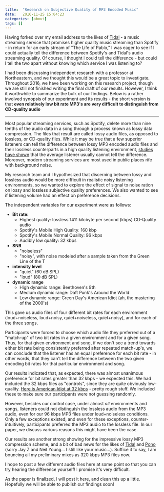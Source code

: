 ```yaml
---
title:  "Research on Subjective Quality of MP3 Encoded Music"
date:   2016-11-25 15:04:23
categories: [about]
tags: []
---
```



Having forked over my email address to the likes of [Tidal](http://tidal.com/) - a music streaming service that promises higher quality music streaming than Spotify - in return for an early stream of "The Life of Pablo," I was eager to see if I could actually tell the difference between Spotify's and Tidal's audio streaming quality. Of course, I thought I could tell the difference - but could I tell the two apart without knowing which service I was listening to?


I had been discussing independent research with a professor at Northeastern, and we thought this would be a great topic to investigate. Throughout 2016, we have been working on this research project, though we are still not finished writing the final draft of our results. However, I think it worthwhile to summarize the bulk of our findings. Below is a rather involved synopsis of our experiment and its results -  the short version is that **even relatively low bit rate MP3's are very difficult to distinguish from CD-quality audio**

_______

Most popular streaming services, such as Spotify, delete more than nine tenths of the audio data in a song through a process known as lossy data compression. The files that result are called lossy audio files, as opposed to lossless, or CD-quality files. While it may be true that a few superior listeners can tell the difference between lossy MP3 encoded audio files and their lossless counterparts in a high quality listening environment, [studies have shown]() that the average listener usually cannot tell the difference. Moreover, modern streaming services are most used in public places rife with background noise.

My research team and I hypothesized that discerning between lossy and lossless audio would be more difficult in realistic noisy listening environments, so we wanted to explore the effect of signal to noise ration on lossy and lossless subjective quality preferences. We also wanted to see if listening volume had an effect on preference decisions.

The independent variables for our experiment were as follows:

- **Bit rate**: 
    - Highest quality: lossless 1411 kilobyte per second (kbps) CD-Quality audio
    - Spotify's Mobile High Quality: 160 kbp
    - Spotify's Mobile Normal Quality: 96 kbps
    - Audibly low quality: 32 kbps
- **SNR**
	- "noiseless"
	- "noisy", with noise modeled after a sample taken from the Green Line of the T
- **intensity level** 
	- "quiet" (60 dB SPL)
	- "loud" (80 dB SPL)
- **dynamic range**
	- High dynamic range: Beethoven's 9th
	- Medium dynamic range: Daft Punk's Around the World
	- Low dynamic range: Green Day's American Idiot (ah, the mastering of the 2000's)

This gave us audio files of four different bit rates for each environment (loud+noiseless, loud+noisy, quiet+noiseless, quiet+noisy), and for each of the three songs.

Participants were forced to choose which audio file they preferred out of a "match-up" of two bit rates in a given environment and for a given song. Thus, for that given environment and song, if we don't see a trend towards either bit rate being consistently preferred after repeated match-up's, we can conclude that the listener has an equal preference for each bit rate - in other words, that they can't tell the difference between the two given encoding bit rates for that particular environment and song.

<!--![results](/images/portfolio-pics/research-plots.jpg)-->

Our results indicated that, as expected, there was almost unanimous preference for bit rates greater than 32 kbps - we expected this. We had included the 32 kbps files as "controls", since they are quite obviously low-quality. [Here is American Idiot at 32 kbps](/sounds/green-day-32.mp3) - pretty rough stuff. We included these to make sure our participants were not guessing randomly.

However, besides our control case, under almost *all* environments and songs, listeners could not distinguish the lossless audio from the MP3 audio, even for our 96 kbps MP3 files under loud+noiseless conditions. Only a few exceptions existed, and even for these exceptions, counter-intuitively, participants preferred the MP3 audio to the lossless file. In our paper, we discuss various reasons this might have been the case.

Our results are another strong showing for the impressive lossy MP3 compression scheme, and a bit of bad news for the likes of [Tidal](http://tidal.com/us) and [Pono](https://www.ponomusic.com/) (sorry Jay Z and Neil Young... I still like your music...). Suffice it to say, I am bouncing all my preliminary mixes as 320 kbps MP3 files now.

I hope to post a few different audio files here at some point so that you can try hearing the difference yourself! I promise it's very difficult.

As the paper is finalized, I will post it here, and clean this up a little. Hopefully we will be able to publish our findings soon!